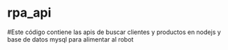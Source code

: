# rpa_api
#Este código contiene las apis de buscar clientes y productos en nodejs y base de datos mysql para alimentar al robot
